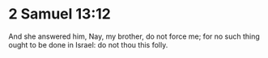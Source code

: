 # 2 Samuel 13:12

And she answered him, Nay, my brother, do not force me; for no such thing ought to be done in Israel: do not thou this folly.
